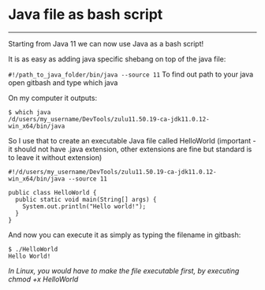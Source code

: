 # Java file as bash script

---

Starting from Java 11 we can now use Java as a bash script!

It is as easy as adding java specific shebang on top of the java file:

`#!/path_to_java_folder/bin/java --source 11`
To find out path to your java open gitbash and type which java

On my computer it outputs:
```
$ which java
/d/users/my_username/DevTools/zulu11.50.19-ca-jdk11.0.12-win_x64/bin/java
```

So I use that to create an executable Java file called HelloWorld 
(important - it should not have .java extension, other extensions are fine but standard is to 
leave it without extension)

```
#!/d/users/my_username/DevTools/zulu11.50.19-ca-jdk11.0.12-win_x64/bin/java --source 11

public class HelloWorld {
  public static void main(String[] args) {
    System.out.println("Hello world!");
  }
}
```

And now you can execute it as simply as typing the filename in gitbash:
```
$ ./HelloWorld
Hello World!
```

_In Linux, you would have to make the file executable first, by executing chmod +x HelloWorld_

